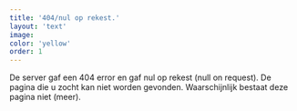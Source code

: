 ```yaml
---
title: '404/nul op rekest.'
layout: 'text'
image:
color: 'yellow'
order: 1
---
```



De server gaf een 404 error en gaf nul op rekest (null on request). De pagina die u zocht kan niet worden gevonden. Waarschijnlijk bestaat deze pagina niet (meer).